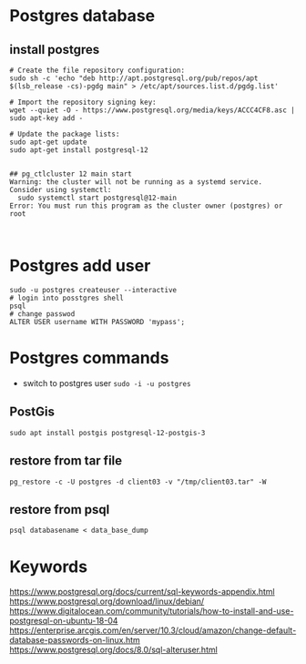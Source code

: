 # Postgres database

## install postgres
```
# Create the file repository configuration:
sudo sh -c 'echo "deb http://apt.postgresql.org/pub/repos/apt $(lsb_release -cs)-pgdg main" > /etc/apt/sources.list.d/pgdg.list'

# Import the repository signing key:
wget --quiet -O - https://www.postgresql.org/media/keys/ACCC4CF8.asc | sudo apt-key add -

# Update the package lists:
sudo apt-get update
sudo apt-get install postgresql-12


## pg_ctlcluster 12 main start
Warning: the cluster will not be running as a systemd service. Consider using systemctl:
  sudo systemctl start postgresql@12-main
Error: You must run this program as the cluster owner (postgres) or root



```

# Postgres add user

```
sudo -u postgres createuser --interactive
# login into posstgres shell
psql
# change passwod
ALTER USER username WITH PASSWORD 'mypass';
```

# Postgres commands
* switch to postgres user
`sudo -i -u postgres`



## PostGis
```shell
sudo apt install postgis postgresql-12-postgis-3
```
## restore from tar file
```
pg_restore -c -U postgres -d client03 -v "/tmp/client03.tar" -W
```
## restore from psql
```
psql databasename < data_base_dump
```





# Keywords
https://www.postgresql.org/docs/current/sql-keywords-appendix.html
https://www.postgresql.org/download/linux/debian/
https://www.digitalocean.com/community/tutorials/how-to-install-and-use-postgresql-on-ubuntu-18-04
https://enterprise.arcgis.com/en/server/10.3/cloud/amazon/change-default-database-passwords-on-linux.htm
https://www.postgresql.org/docs/8.0/sql-alteruser.html

